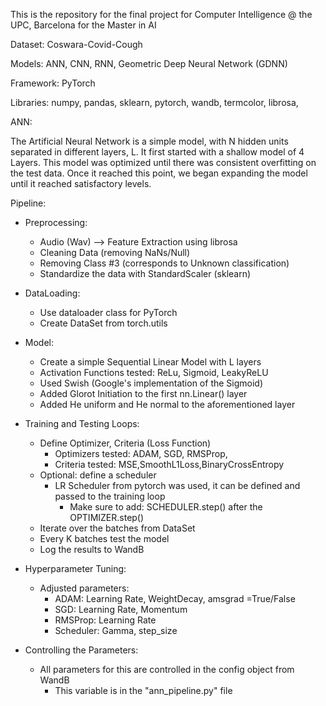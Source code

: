 This is the repository for the final project for Computer Intelligence @ the UPC, Barcelona for the Master in AI


Dataset: Coswara-Covid-Cough


Models: ANN, CNN, RNN, Geometric Deep Neural Network (GDNN)


Framework: PyTorch 


Libraries: numpy, pandas, sklearn, pytorch, wandb, termcolor, librosa, 



ANN: 

The Artificial Neural Network is a simple model, with N hidden units separated in different layers, L. 
It first started with a shallow model of 4 Layers. This model was optimized until there was consistent overfitting on the test data. Once it reached this point, we began expanding the model until it reached satisfactory levels. 


Pipeline:

- Preprocessing: 
	- Audio (Wav) --> Feature Extraction using librosa 
	- Cleaning Data (removing NaNs/Null)
	- Removing Class #3 (corresponds to Unknown classification) 
	- Standardize the data with StandardScaler (sklearn)

- DataLoading:
	- Use dataloader class for PyTorch 
	- Create DataSet from torch.utils 

- Model:
	- Create a simple Sequential Linear Model with L layers
	- Activation Functions tested: ReLu, Sigmoid, LeakyReLU
	- Used Swish (Google's implementation of the Sigmoid)
	- Added Glorot Initiation to the first nn.Linear() layer 
	- Added He uniform and He normal to the aforementioned layer

- Training and Testing Loops:
	- Define Optimizer, Criteria (Loss Function) 
		- Optimizers tested: ADAM, SGD, RMSProp,
		- Criteria tested: MSE,SmoothL1Loss,BinaryCrossEntropy
	- Optional: define a scheduler
		- LR Scheduler from pytorch was used, it can be defined and passed to the training loop
			- Make sure to add: SCHEDULER.step() after the OPTIMIZER.step()
	- Iterate over the batches from DataSet
	- Every K batches test the model
	- Log the results to WandB 

- Hyperparameter Tuning: 
	- Adjusted parameters: 
		- ADAM: Learning Rate, WeightDecay, amsgrad =True/False
		- SGD: Learning Rate, Momentum
		- RMSProp: Learning Rate
		- Scheduler: Gamma, step_size

- Controlling the Parameters:
	- All parameters for this are controlled in the config object from WandB
		- This variable is in the "ann_pipeline.py" file


